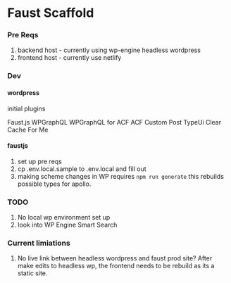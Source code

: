 # Faust Scaffold

### Pre Reqs

1. backend host - currently using wp-engine headless wordpress
2. frontend host - currently use netlify

### Dev

#### wordpress

initial plugins

Faust.js
WPGraphQL
WPGraphQL for ACF
ACF
Custom Post TypeUi
Clear Cache For Me

#### faustjs

1. set up pre reqs
2. cp .env.local.sample to .env.local and fill out
3. making scheme changes in WP requires `npm run generate` this rebuilds possible types for apollo.

### TODO

1. No local wp environment set up
2. look into WP Engine Smart Search

### Current limiations

1. No live link between headless wordpress and faust prod site? After make edits to headless wp, the frontend needs to be rebuild as its a static site.
